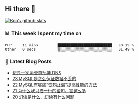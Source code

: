 ## Hi there 👋

[![Boo's github stats](https://github-readme-stats.vercel.app/api?username=0xAiKang)](https://github.com/anuraghazra/github-readme-stats)

<!-- [![Most Used Langs](https://github-readme-stats.vercel.app/api/top-langs/?username=0xAiKang)](https://github.com/anuraghazra/github-readme-stats) -->

### 📊 This week I spent my time on
<!--START_SECTION:waka-->

```text
PHP     11 mins         ████████████████████████▓   98.19 %
Other   0 secs          ▒░░░░░░░░░░░░░░░░░░░░░░░░   01.49 %
```

<!--END_SECTION:waka-->

### 📕 Latest Blog Posts
<!-- BLOG-POST-LIST:START -->
- [记录一次运营商劫持 DNS](https://www.0x2beace.com/log-a-carrier-hijacking-dns/)
- [23 MySQL是怎么保证数据不丢的](https://www.0x2beace.com/how-does-mysql-ensure-that-data-is-not-lost/)
- [22 MySQL有哪些“饮鸩止渴”提高性能的方法](https://www.0x2beace.com/what-are-the-ways-to-improve-performance-of-mysql-by-drinking-poison-to-quench-thirst/)
- [21 为什么我只改一行的语句，锁这么多](https://www.0x2beace.com/why-do-I-only-change-one-line-of-the-statement-so-many-locks/)
- [20 幻读是什么，幻读有什么问题](https://www.0x2beace.com/what-is-phantom-reading-and-what-s-wrong-with-phantom-reading/)
<!-- BLOG-POST-LIST:END -->

